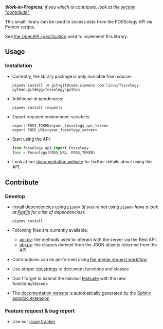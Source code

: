***Work-in-Progress**, if you which to contribute, look at the [section "contribute"](#contribute)*

This small library can be used to access data from the FOSSology API via Python scripts.

See [the OpenAPI specification](https://raw.githubusercontent.com/fossology/fossology/master/src/www/ui/api/documentation/openapi.yaml)
used to implement this library.

## Usage

### Installation

* Currently, the library package is only available from source:
  
  ```shell
  pipenv install -e git+git@code.siemens.com:linux/fossology-python.git#egg=fossology-python
  ```

* Additional dependencies:

  ```shell
  pipenv install requests
  ```

* Export required environment variables:

  ```shell
  export FOSS_TOKEN=<your_fossology_api_token>
  export FOSS_URL=<your_fossology_server>
  ```

* Start using the API:

  ```python
  from fossology.api import Fossology
  foss = Fossology(FOSS_URL, FOSS_TOKEN)
  ```

* Look at our [documentation website](https://linux.code.siemens.io/fossology-python) for further details about using this API.

## Contribute

### Develop

* Install dependencies using `pipenv` (*if you're not using `pipenv` have a look at [Pipfile](Pipfile) for a list of dependencies*):
  
  ```shell
  pipenv install
  ```

* Following files are currently available:
  * [api.py](fossology/api.py): the methods used to interact with the server via the Rest API
  * [obj.py](fossology/obj.py): the classes derived from the JSON objects returned from the API
* Contributions can be performed using [the merge request workflow](https://code.siemens.com/help/workflow/workflow.html)
* Use proper [docstrings](https://realpython.com/documenting-python-code/) to document functions and classes
* Don't forget to extend the minimal [testsuite](test.py) with the new functions/classes
* The [documentation website](https://linux.code.siemens.io/fossology-python) is automatically generated by the [Sphinx autodoc extension](http://www.sphinx-doc.org/en/master/usage/extensions/autodoc.html)

### Feature request & bug report

* Use our [issue tracker](https://code.siemens.com/linux/fossology-python/issues)

